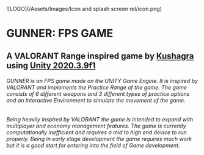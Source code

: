 ![LOGO](/Assets/Images/Icon and splash screen rel/icon.png)

# **GUNNER: FPS GAME**

## A VALORANT Range inspired game by [**Kushagra**](https://bitbucket.org/kushagra_003/) using [**Unity 2020.3.9f1**](https://unity3d.com/unity/whats-new/2020.3.9)

###### GUNNER is an FPS game made on the UNITY Game Engine. It is inspired by VALORANT and implements the Practice Range of the game. The game consists of 6 different weapons and 3 different types of practice options and an Interactive Environment to simulate the movement of the game.
###### Being heavily inspired by VALORANT the game is intended to expand with multiplayer and economy management features. The game is currently computationally inefficient and requires a mid to high end device to run properly. Being in early stage development the game requires much work but it is a good start for entering into the field of Game development.

